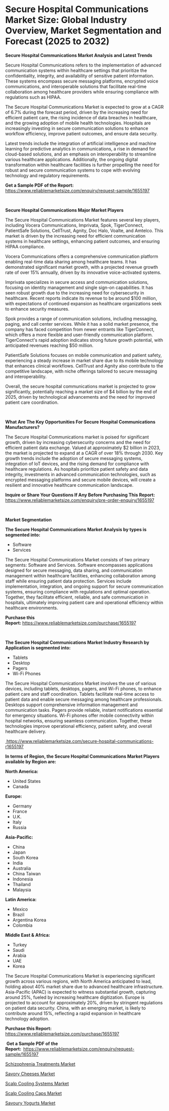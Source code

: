 <p><h1>Secure Hospital Communications Market Size: Global Industry Overview, Market Segmentation and Forecast (2025 to 2032)</h1></p><p><strong>Secure Hospital Communications Market Analysis and Latest Trends</strong></p>
<p><p>Secure Hospital Communications refers to the implementation of advanced communication systems within healthcare settings that prioritize the confidentiality, integrity, and availability of sensitive patient information. These systems encompass secure messaging platforms, encrypted voice communications, and interoperable solutions that facilitate real-time collaboration among healthcare providers while ensuring compliance with regulations such as HIPAA. </p><p>The Secure Hospital Communications Market is expected to grow at a CAGR of 6.7% during the forecast period, driven by the increasing need for efficient patient care, the rising incidence of data breaches in healthcare, and the growing adoption of mobile health technologies. Hospitals are increasingly investing in secure communication solutions to enhance workflow efficiency, improve patient outcomes, and ensure data security. </p><p>Latest trends include the integration of artificial intelligence and machine learning for predictive analytics in communications, a rise in demand for cloud-based solutions, and an emphasis on interoperability to streamline various healthcare applications. Additionally, the ongoing digital transformation within healthcare facilities is further propelling the need for robust and secure communication systems to cope with evolving technology and regulatory requirements.</p></p>
<p><strong>Get a Sample PDF of the Report:&nbsp;</strong> <a href="https://www.reliablemarketsize.com/enquiry/request-sample/1655197?utm_campaign=1133&utm_medium=2&utm_source=Github&utm_content=ia&utm_term=07032025&utm_id=secure-hospital-communications">https://www.reliablemarketsize.com/enquiry/request-sample/1655197</a></p>
<p>&nbsp;</p>
<p><strong>Secure Hospital Communications Major Market Players</strong></p>
<p><p>The Secure Hospital Communications Market features several key players, including Vocera Communications, Imprivata, Spok, TigerConnect, PatientSafe Solutions, CellTrust, Agnity, Doc Halo, Voalte, and Amtelco. This market is driven by the increasing need for efficient communication systems in healthcare settings, enhancing patient outcomes, and ensuring HIPAA compliance.</p><p>Vocera Communications offers a comprehensive communication platform enabling real-time data sharing among healthcare teams. It has demonstrated significant market growth, with a projected revenue growth rate of over 15% annually, driven by its innovative voice-activated systems.</p><p>Imprivata specializes in secure access and communication solutions, focusing on identity management and single sign-on capabilities. It has seen robust growth due to the increasing need for cybersecurity in healthcare. Recent reports indicate its revenue to be around $100 million, with expectations of continued expansion as healthcare organizations seek to enhance security measures.</p><p>Spok provides a range of communication solutions, including messaging, paging, and call center services. While it has a solid market presence, the company has faced competition from newer entrants like TigerConnect, which offers a more flexible and user-friendly communication platform. TigerConnect's rapid adoption indicates strong future growth potential, with anticipated revenues reaching $50 million.</p><p>PatientSafe Solutions focuses on mobile communication and patient safety, experiencing a steady increase in market share due to its mobile technology that enhances clinical workflows. CellTrust and Agnity also contribute to the competitive landscape, with niche offerings tailored to secure messaging and interoperability.</p><p>Overall, the secure hospital communications market is projected to grow significantly, potentially reaching a market size of $4 billion by the end of 2025, driven by technological advancements and the need for improved patient care coordination.</p></p>
<p>&nbsp;</p>
<p><strong>What Are The Key Opportunities For Secure Hospital Communications Manufacturers?</strong></p>
<p><p>The Secure Hospital Communications market is poised for significant growth, driven by increasing cybersecurity concerns and the need for efficient patient data exchange. Valued at approximately $2 billion in 2023, the market is projected to expand at a CAGR of over 18% through 2030. Key growth trends include the adoption of secure messaging systems, integration of IoT devices, and the rising demand for compliance with healthcare regulations. As hospitals prioritize patient safety and data integrity, investments in advanced communication technologies, such as encrypted messaging platforms and secure mobile devices, will create a resilient and innovative healthcare communication landscape.</p></p>
<p><strong>Inquire or Share Your Questions If Any Before Purchasing This Report:</strong> <a href="https://www.reliablemarketsize.com/enquiry/pre-order-enquiry/1655197?utm_campaign=1133&utm_medium=2&utm_source=Github&utm_content=ia&utm_term=07032025&utm_id=secure-hospital-communications">https://www.reliablemarketsize.com/enquiry/pre-order-enquiry/1655197</a></p>
<p>&nbsp;</p>
<p><strong>Market Segmentation</strong></p>
<p><strong>The Secure Hospital Communications Market Analysis by types is segmented into:</strong></p>
<p><ul><li>Software</li><li>Services</li></ul></p>
<p><p>The Secure Hospital Communications Market consists of two primary segments: Software and Services. Software encompasses applications designed for secure messaging, data sharing, and communication management within healthcare facilities, enhancing collaboration among staff while ensuring patient data protection. Services include implementation, integration, and ongoing support for secure communication systems, ensuring compliance with regulations and optimal operation. Together, they facilitate efficient, reliable, and safe communication in hospitals, ultimately improving patient care and operational efficiency within healthcare environments.</p></p>
<p><strong>Purchase this Report:&nbsp;</strong><a href="https://www.reliablemarketsize.com/purchase/1655197?utm_campaign=1133&utm_medium=2&utm_source=Github&utm_content=ia&utm_term=07032025&utm_id=secure-hospital-communications">https://www.reliablemarketsize.com/purchase/1655197</a></p>
<p>&nbsp;</p>
<p><strong>The Secure Hospital Communications Market Industry Research by Application is segmented into:</strong></p>
<p><ul><li>Tablets</li><li>Desktop</li><li>Pagers</li><li>Wi-Fi Phones</li></ul></p>
<p><p>The Secure Hospital Communications Market involves the use of various devices, including tablets, desktops, pagers, and Wi-Fi phones, to enhance patient care and staff coordination. Tablets facilitate real-time access to patient data and enable secure messaging among healthcare professionals. Desktops support comprehensive information management and communication tasks. Pagers provide reliable, instant notifications essential for emergency situations. Wi-Fi phones offer mobile connectivity within hospital networks, ensuring seamless communication. Together, these technologies improve operational efficiency, patient safety, and overall healthcare delivery.</p></p>
<p><a href="https://www.reliablemarketsize.com/secure-hospital-communications-r1655197?utm_campaign=1133&utm_medium=2&utm_source=Github&utm_content=ia&utm_term=07032025&utm_id=secure-hospital-communications">&nbsp;https://www.reliablemarketsize.com/secure-hospital-communications-r1655197</a></p>
<p><strong>In terms of Region, the Secure Hospital Communications Market Players available by Region are:</strong></p>
<p>
    <p> <strong> North America: </strong>
        <ul>
            <li>United States</li>
            <li>Canada</li>
        </ul>
        </p> 
    <p> <strong> Europe: </strong>
        <ul>
            <li>Germany</li>
            <li>France</li>
            <li>U.K.</li>
            <li>Italy</li>
            <li>Russia</li>
        </ul>
        </p> 
    <p> <strong> Asia-Pacific: </strong>
        <ul>
            <li>China</li>
            <li>Japan</li>
            <li>South Korea</li>
            <li>India</li>
            <li>Australia</li>
            <li>China Taiwan</li>
            <li>Indonesia</li>
            <li>Thailand</li>
            <li>Malaysia</li>
        </ul>
        </p> 
    <p> <strong> Latin America: </strong>
        <ul>
            <li>Mexico</li>
            <li>Brazil</li>
            <li>Argentina Korea</li>
            <li>Colombia</li>
        </ul>
        </p> 
    <p> <strong> Middle East & Africa: </strong>
        <ul>
            <li>Turkey</li>
            <li>Saudi</li>
            <li>Arabia</li>
            <li>UAE</li>
            <li>Korea</li>
        </ul>
    </p>
    </p>
<p><p>The Secure Hospital Communications Market is experiencing significant growth across various regions, with North America anticipated to lead, holding about 40% market share due to advanced healthcare infrastructure. Asia-Pacific (APAC) is expected to witness substantial growth, capturing around 25%, fueled by increasing healthcare digitization. Europe is projected to account for approximately 20%, driven by stringent regulations on patient data security. China, with an emerging market, is likely to contribute around 15%, reflecting a rapid expansion in healthcare technology adoption.</p></p>
<p><strong>Purchase this Report: </strong><a href="https://www.reliablemarketsize.com/purchase/1655197?utm_campaign=1133&utm_medium=2&utm_source=Github&utm_content=ia&utm_term=07032025&utm_id=secure-hospital-communications">https://www.reliablemarketsize.com/purchase/1655197</a></p>
<p>&nbsp;<strong>Get a Sample PDF of the Report:&nbsp;&nbsp;</strong><a href="https://www.reliablemarketsize.com/enquiry/request-sample/1655197?utm_campaign=1133&utm_medium=2&utm_source=Github&utm_content=ia&utm_term=07032025&utm_id=secure-hospital-communications">https://www.reliablemarketsize.com/enquiry/request-sample/1655197</a></p>
<p><strong></strong></p>
<p><p><a href="https://github.com/romeoacuffap/Market-Research-Report-List-1/blob/main/schizophrenia-treatments-market.md?utm_campaign=1133&utm_medium=2&utm_source=Github&utm_content=ia&utm_term=07032025&utm_id=secure-hospital-communications">Schizophrenia Treatments Market</a></p><p><a href="https://github.com/linnuripat/Market-Research-Report-List-1/blob/main/savory-cheeses-market.md?utm_campaign=1133&utm_medium=2&utm_source=Github&utm_content=ia&utm_term=07032025&utm_id=secure-hospital-communications">Savory Cheeses Market</a></p><p><a href="https://github.com/kelttnandan9/Market-Research-Report-List-1/blob/main/scalp-cooling-systems-market.md?utm_campaign=1133&utm_medium=2&utm_source=Github&utm_content=ia&utm_term=07032025&utm_id=secure-hospital-communications">Scalp Cooling Systems Market</a></p><p><a href="https://github.com/borsiflorsfa/Market-Research-Report-List-1/blob/main/scalp-cooling-caps-market.md?utm_campaign=1133&utm_medium=2&utm_source=Github&utm_content=ia&utm_term=07032025&utm_id=secure-hospital-communications">Scalp Cooling Caps Market</a></p><p><a href="https://github.com/larotnanonhx/Market-Research-Report-List-1/blob/main/savoury-yogurts-market.md?utm_campaign=1133&utm_medium=2&utm_source=Github&utm_content=ia&utm_term=07032025&utm_id=secure-hospital-communications">Savoury Yogurts Market</a></p></p>